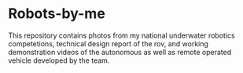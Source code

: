 # Robots-by-me
This repository contains photos from my national underwater robotics competetions, technical design report of the rov, and working demonstration videos of the autonomous as well as remote operated vehicle developed by the team.
